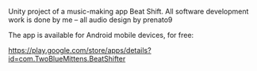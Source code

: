 Unity project of a music-making app Beat Shift. All software development work is done by me – all audio design by prenato9

The app is available for Android mobile devices, for free: 

https://play.google.com/store/apps/details?id=com.TwoBlueMittens.BeatShifter

